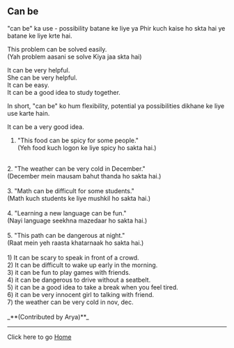 ## Can be

"can be" ka use - possibility batane ke liye ya 
Phir kuch kaise ho skta hai ye batane ke liye krte hai.

This problem can be solved easily.<br>
(Yah problem aasani se solve Kiya jaa skta hai)<br>

It can be very helpful.<br>
She can be very helpful.<br>
It can be easy.<br>
It can be a good idea to study together.<br>

In short, "can be" ko hum flexibility, potential ya possibilities dikhane ke liye use karte hain.

It can be a very good idea.<br>

1. "This food can be spicy for some people."<br>
(Yeh food kuch logon ke liye spicy ho sakta hai.)<br>
<br>
2. "The weather can be very cold in December."<br>
(December mein mausam bahut thanda ho sakta hai.)<br>
<br>
3. "Math can be difficult for some students."<br>
(Math kuch students ke liye mushkil ho sakta hai.)<br>
<br>
4. "Learning a new language can be fun."<br>
(Nayi language seekhna mazedaar ho sakta hai.)<br>
<br>
5. "This path can be dangerous at night."<br>
(Raat mein yeh raasta khatarnaak ho sakta hai.)<br>
<br>
1) It can be scary to speak in front of a crowd.<br>
2) It can be difficult to wake up early in the morning.<br>
3) it can be fun to play games with friends.<br>
4) it can be dangerous to drive without a seatbelt.<br>
5) it can be a good idea to take a break when you feel tired.<br>
6) it can be very innocent girl to talking with friend.<br>
7) the weather can be very cold in nov, dec.<br><br>
_**(Contributed by Arya)**_

---

Click here to go [Home](/apps/courses/english/readme.md)